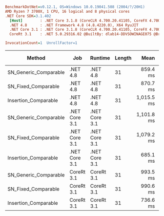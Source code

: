 ``` ini

BenchmarkDotNet=v0.12.1, OS=Windows 10.0.19041.508 (2004/?/20H1)
AMD Ryzen 7 3700X, 1 CPU, 16 logical and 8 physical cores
.NET Core SDK=3.1.402
  [Host]        : .NET Core 3.1.8 (CoreCLR 4.700.20.41105, CoreFX 4.700.20.41903), X64 RyuJIT
  .NET 4.8      : .NET Framework 4.8 (4.8.4220.0), X64 RyuJIT
  .NET Core 3.1 : .NET Core 3.1.8 (CoreCLR 4.700.20.41105, CoreFX 4.700.20.41903), X64 RyuJIT
  CoreRt 3.1    : .NET 5.0.29316.02 @BuiltBy: dlab14-DDVSOWINAGE075 @Branch: master @Commit: 40be8b7e2598b2ccb827fd90cd30c0e2d4496941, X64 AOT

InvocationCount=1  UnrollFactor=1  

```
|                Method |           Job |       Runtime | Length |       Mean |   Error |  StdDev | Gen 0 | Gen 1 | Gen 2 | Allocated |
|---------------------- |-------------- |-------------- |------- |-----------:|--------:|--------:|------:|------:|------:|----------:|
| SN_Generic_Comparable |      .NET 4.8 |      .NET 4.8 |     31 |   859.4 ms | 1.30 ms | 1.22 ms |     - |     - |     - |         - |
|   SN_Fixed_Comparable |      .NET 4.8 |      .NET 4.8 |     31 |   870.7 ms | 3.38 ms | 3.16 ms |     - |     - |     - |         - |
|  Insertion_Comparable |      .NET 4.8 |      .NET 4.8 |     31 | 1,015.5 ms | 3.40 ms | 3.18 ms |     - |     - |     - |         - |
| SN_Generic_Comparable | .NET Core 3.1 | .NET Core 3.1 |     31 | 1,101.8 ms | 2.03 ms | 1.90 ms |     - |     - |     - |    1856 B |
|   SN_Fixed_Comparable | .NET Core 3.1 | .NET Core 3.1 |     31 | 1,079.2 ms | 1.57 ms | 1.47 ms |     - |     - |     - |    1384 B |
|  Insertion_Comparable | .NET Core 3.1 | .NET Core 3.1 |     31 |   685.1 ms | 7.95 ms | 7.43 ms |     - |     - |     - |    1336 B |
| SN_Generic_Comparable |    CoreRt 3.1 |    CoreRt 3.1 |     31 |   993.5 ms | 1.12 ms | 1.00 ms |     - |     - |     - |         - |
|   SN_Fixed_Comparable |    CoreRt 3.1 |    CoreRt 3.1 |     31 |   990.6 ms | 0.91 ms | 0.85 ms |     - |     - |     - |         - |
|  Insertion_Comparable |    CoreRt 3.1 |    CoreRt 3.1 |     31 |   736.6 ms | 7.96 ms | 7.44 ms |     - |     - |     - |         - |
